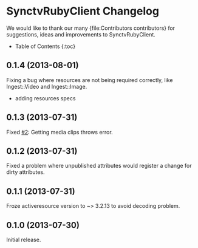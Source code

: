 # SynctvRubyClient Changelog

We would like to thank our many {file:Contributors contributors} for
suggestions, ideas and improvements to SynctvRubyClient.

* Table of Contents
{:toc}

## 0.1.4 (2013-08-01)

Fixing a bug where resources are not being required correctly, like Ingest::Video and Ingest::Image.

* adding resources specs

## 0.1.3 (2013-07-31)

Fixed [#2](https://github.com/synctv/synctv-ruby-client/issues/2): Getting media clips throws error.

## 0.1.2 (2013-07-31)

Fixed a problem where unpublished attributes would register a change for dirty attributes.

## 0.1.1 (2013-07-31)

Froze activeresource version to ~> 3.2.13 to avoid decoding problem.

## 0.1.0 (2013-07-30)

Initial release.

